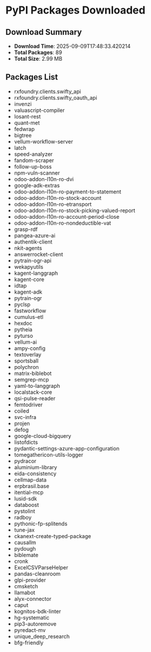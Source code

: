 # PyPI Packages Downloaded

## Download Summary
- **Download Time**: 2025-09-09T17:48:33.420214
- **Total Packages**: 89
- **Total Size**: 2.99 MB

## Packages List
- rxfoundry.clients.swifty_api
- rxfoundry.clients.swifty_oauth_api
- invenzi
- valuascript-compiler
- losant-rest
- quant-met
- fedwrap
- bigtree
- vellum-workflow-server
- latch
- speed-analyzer
- fandom-scraper
- follow-up-boss
- npm-vuln-scanner
- odoo-addon-l10n-ro-dvi
- google-adk-extras
- odoo-addon-l10n-ro-payment-to-statement
- odoo-addon-l10n-ro-stock-account
- odoo-addon-l10n-ro-etransport
- odoo-addon-l10n-ro-stock-picking-valued-report
- odoo-addon-l10n-ro-account-period-close
- odoo-addon-l10n-ro-nondeductible-vat
- grasp-rdf
- pangea-azure-ai
- authentik-client
- nkit-agents
- answerrocket-client
- pytrain-ogr-api
- wekapyutils
- kagent-langgraph
- kagent-core
- idtap
- kagent-adk
- pytrain-ogr
- pyclsp
- fastworkflow
- cumulus-etl
- hexdoc
- pytheia
- pyturso
- vellum-ai
- ampy-config
- textoverlay
- sportsball
- polychron
- matrix-biblebot
- semgrep-mcp
- yaml-to-langgraph
- localstack-core
- qsi-pulse-reader
- femtodriver
- coiled
- svc-infra
- projen
- defog
- google-cloud-bigquery
- listofdicts
- pydantic-settings-azure-app-configuration
- tomegathericon-utils-logger
- pydracor
- aluminium-library
- eida-consistency
- cellmap-data
- erpbrasil.base
- itential-mcp
- lusid-sdk
- databoost
- pystolint
- radboy
- pythonic-fp-splitends
- tune-jax
- ckanext-create-typed-package
- causallm
- pydough
- biblemate
- cronk
- ExcelCSVParseHelper
- pandas-cleanroom
- glpi-provider
- cmsketch
- llamabot
- alyx-connector
- caput
- kognitos-bdk-linter
- hg-systematic
- pip3-autoremove
- pyredact-mv
- unique_deep_research
- bfg-friendly
